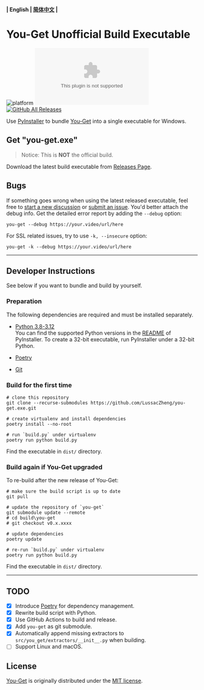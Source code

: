 **| English | [简体中文](README_cn.md) |**

# You-Get Unofficial Build Executable

![platform](https://img.shields.io/badge/platform-Windows-brightgreen?logo=windows)
![GitHub release](https://img.shields.io/github/v/release/LussacZheng/you-get.exe?include_prereleases&label=build)
[![GitHub All Releases](https://img.shields.io/github/downloads/LussacZheng/you-get.exe/total?color=green&logo=github)](https://github.com/LussacZheng/you-get.exe/releases)

Use [PyInstaller](https://github.com/pyinstaller/pyinstaller) to bundle [You-Get](https://github.com/soimort/you-get) into a single executable for Windows.

## Get "you-get.exe"

> Notice: This is **NOT** the official build.

Download the latest build executable from [Releases Page](https://github.com/LussacZheng/you-get.exe/releases).

## Bugs

If something goes wrong when using the latest released executable, feel free to [start a new discussion](https://github.com/LussacZheng/you-get.exe/discussions) or [submit an issue](https://github.com/LussacZheng/you-get.exe/issues).
You'd better attach the debug info. Get the detailed error report by adding the `--debug` option:

```shell
you-get --debug https://your.video/url/here
```

For SSL related issues, try to use `-k, --insecure` option:

```shell
you-get -k --debug https://your.video/url/here
```

---

## Developer Instructions

See below if you want to bundle and build by yourself.

### Preparation

The following dependencies are required and must be installed separately.

- [Python 3.8-3.12](https://www.python.org/downloads/windows/)  
   You can find the supported Python versions in the [README](https://github.com/pyinstaller/pyinstaller#requirements-and-tested-platforms) of PyInstaller.
   To create a 32-bit executable, run PyInstaller under a 32-bit Python.

- [Poetry](https://python-poetry.org/docs/#installation)

- [Git](https://git-scm.com/)

### Build for the first time

```shell
# clone this repository
git clone --recurse-submodules https://github.com/LussacZheng/you-get.exe.git

# create virtualenv and install dependencies
poetry install --no-root

# run `build.py` under virtualenv
poetry run python build.py
```

Find the executable in `dist/` directory.

### Build again if You-Get upgraded

To re-build after the new release of You-Get:

```shell
# make sure the build script is up to date
git pull

# update the repository of `you-get`
git submodule update --remote
# cd build\you-get
# git checkout v0.x.xxxx

# update dependencies
poetry update

# re-run `build.py` under virtualenv
poetry run python build.py
```

Find the executable in `dist/` directory.

---

## TODO

- [x] Introduce [Poetry](https://github.com/python-poetry/poetry) for dependency management.
- [x] Rewrite build script with Python.
- [x] Use GitHub Actions to build and release.
- [x] Add `you-get` as git submodule.
- [x] Automatically append missing extractors to `src/you_get/extractors/__init__.py` when building.
- [ ] Support Linux and macOS.

## License

[You-Get](https://github.com/soimort/you-get) is originally distributed under the [MIT license](https://github.com/soimort/you-get/blob/develop/LICENSE.txt).
